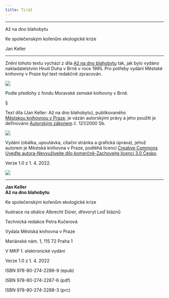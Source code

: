 ```yaml
---
title: Tiráž
---
```


***

Až na dno blahobytu

Ke společenským kořenům ekologické krize

Jan Keller


***

Znění tohoto textu vychází z díla [Až na dno blahobytu](https://search.mlp.cz/cz/titul/az-na-dno-blahobytu/2000051/#book-content) tak, jak bylo vydáno nakladatelstvím Hnutí Duha v Brně v roce 1995. Pro potřeby vydání Městské knihovny v Praze byl text redakčně zpracován.

![](../Images/MZK_logo_tyrkys_transparent.jpg)

Podle předlohy z fondu Moravské zemské knihovny v Brně.

§

Text díla (Jan Keller: Až na dno blahobytu), publikovaného [Městskou knihovnou v Praze](https://www.mlp.cz/cz/), je vázán autorskými právy a jeho použití je definováno [Autorským zákonem](https://www.mkcr.cz/predpisy-zakonu-709.html) č. 121/2000 Sb.

![](../Images/image001.jpg)

Vydání (obálka, upoutávka, citační stránka a grafická úprava), jehož autorem je Městská knihovna v Praze, podléhá licenci [Creative Commons Uveďte autora-Nevyužívejte dílo komerčně-Zachovejte licenci 3.0 Česko](https://creativecommons.org/licenses/by-nc-sa/3.0/cz/).

  

Verze 1.0 z 1. 4. 2022.

![](../Images/image002.jpg)


***

**Jan Keller  
Až na dno blahobytu**

Ke společenským kořenům ekologické krize

Ilustrace na obálce Albrecht Dürer, dřevoryt Loď bláznů

  

Technická redakce Petra Kučerová

Vydala Městská knihovna v Praze

  

Mariánské nám. 1, 115 72 Praha 1

V MKP 1. elektronické vydání

  

Verze 1.0 z 1. 4. 2022

ISBN 978-80-274-2286-9 (epub)

  

ISBN 978-80-274-2287-6 (pdf)

  

ISBN 978-80-274-2288-3 (prc)
